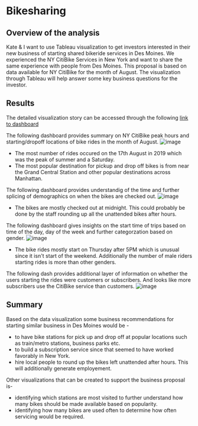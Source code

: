 # Bikesharing

## Overview of the analysis
Kate & I want to use Tableau visualization to get investors interested in their new business of starting shared bikeride services in Des Moines. We experienced the NY CitiBike Services in New York and want to share the same experience with people from Des Moines. This proposal is based on data available for NY CitiBike for the month of August. The visualization through Tableau will help answer some key business questions for the investor.
## Results
The detailed visualization story can be accessed through the following [link to dashboard](https://public.tableau.com/views/BikeSharingChallenge_16326186309130/NYCitiBikeStoryboard?:language=en-US&:display_count=n&:origin=viz_share_link)

The following dashboard provides summary on NY CitiBike peak hours and starting/dropoff locations of bike rides in the month of August.
![image](https://user-images.githubusercontent.com/84694664/134809951-7dd9b2c9-ee8f-42fb-a85c-9ed3a5183b09.png)

- The most number of rides occured on the 17th August in 2019 which was the peak of summer and a Saturday.
- The most popular destination for pickup and drop off bikes is from near the Grand Central Station and other popular destinations across Manhattan.

The following dashboard provides understandig of the time and further splicing of demographics on when the bikes are checked out.
![image](https://user-images.githubusercontent.com/84694664/134810205-aeae45fa-05ba-479e-baf9-3eb69918efc8.png)

 - The bikes are mostly checked out at midnight. This could probably be done by the staff rounding up all the unattended bikes after hours.

The following dashboard gives insights on the start time of trips based on time of the day, day of the week and further categorzation based on gender.
![image](https://user-images.githubusercontent.com/84694664/134810229-f6a5cb4c-cad5-45e6-bb75-fc0044ea0f74.png)

- The bike rides mostly start on Thursday after 5PM which is unusual since it isn't start of the weekend. Additionally the number of male riders starting rides is more than other genders.

The following dash provides additional layer of information on whether the users starting the rides were customers or subscribers. And looks like more subscribers use the CitiBike service than customers.
![image](https://user-images.githubusercontent.com/84694664/134810243-aa88411f-b55a-485f-8249-fe7856c6df04.png)

## Summary
Based on the data visualization some business recommendations for starting similar business in Des Moines would be -
- to have bike stations for pick up and drop off at popular locations such as train/metro stations, business parks etc.
- to build a subscription service since that seemed to have worked favorably in New York.
- hire local people to round up the bikes left unattended after hours. This will additionally generate employement.

Other visualizations that can be created to support the business proposal is-
- identifying which stations are most visited to further understand how many bikes should be made available based on popularity.
- identifying how many bikes are used often to determine how often servicing would be required.
